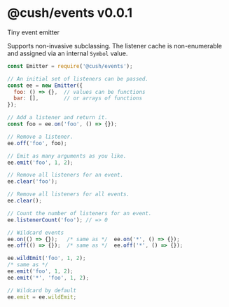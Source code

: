 # @cush/events v0.0.1

Tiny event emitter

Supports non-invasive subclassing. The listener cache is non-enumerable and assigned via an internal `Symbol` value.

```js
const Emitter = require('@cush/events');

// An initial set of listeners can be passed.
const ee = new Emitter({
  foo: () => {},  // values can be functions
  bar: [],        // or arrays of functions
});

// Add a listener and return it.
const foo = ee.on('foo', () => {});

// Remove a listener.
ee.off('foo', foo);

// Emit as many arguments as you like.
ee.emit('foo', 1, 2);

// Remove all listeners for an event.
ee.clear('foo');

// Remove all listeners for all events.
ee.clear();

// Count the number of listeners for an event.
ee.listenerCount('foo'); // => 0

// Wildcard events
ee.on(() => {});   /* same as */  ee.on('*', () => {});
ee.off(() => {});  /* same as */  ee.off('*', () => {});

ee.wildEmit('foo', 1, 2);
/* same as */
ee.emit('foo', 1, 2);
ee.emit('*', 'foo', 1, 2);

// Wildcard by default
ee.emit = ee.wildEmit;
```
